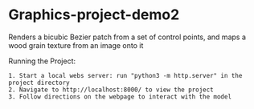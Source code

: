 # Graphics-project-demo2
Renders a bicubic Bezier patch from a set of control points, and maps a wood grain texture from an image onto it

Running the Project:

    1. Start a local webs server: run "python3 -m http.server" in the project directory
    2. Navigate to http://localhost:8000/ to view the project
    3. Follow directions on the webpage to interact with the model
